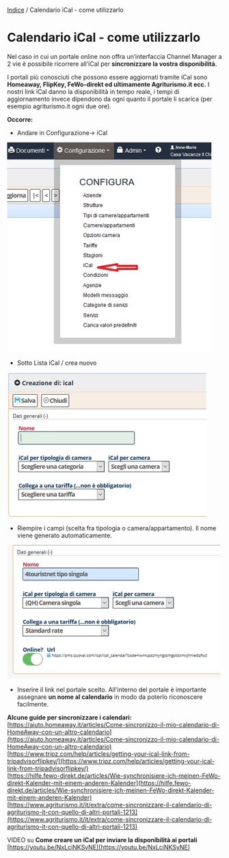


[Indice](index.html) / Calendario iCal - come utilizzarlo

# **Calendario iCal - come utilizzarlo**

Nel caso in cui un portale online non offra un’interfaccia Channel Manager a 2 vie è possibile ricorrere all’iCal per **sincronizzare la vostra disponibilità.**

I portali più conosciuti che possono essere aggiornati tramite iCal sono **Homeaway, FlipKey, FeWo-direkt ed ultimamente Agriturismo.it ecc.** I nostri link iCal danno la disponibilità in tempo reale, i tempi di aggiornamento invece dipendono da ogni quanto il portale li scarica (per esempio agriturismo.it ogni due ore).

**Occorre:**  

 - Andare in Configurazione-> iCal

![](images/iCal-001.png)

 - Sotto Lista iCal / crea nuovo  

 ![](images/iCal-002.png)    

 - Riempire i campi (scelta fra tipologia o camera/appartamento). Il nome viene generato automaticamente.

![](images/iCal-003.png)    

 - Inserire il link nel portale scelto. All'interno del portale è importante assegnare **un nome al calendario** in modo da poterlo riconoscere facilmente.
  
**Alcune guide per sincronizzare i calendari:**  
[https://aiuto.homeaway.it/articles/Come-sincronizzo-il-mio-calendario-di-HomeAway-con-un-altro-calendario](https://aiuto.homeaway.it/articles/Come-sincronizzo-il-mio-calendario-di-HomeAway-con-un-altro-calendario)  
[https://www.tripz.com/help/articles/getting-your-ical-link-from-tripadvisorflipkey/](https://www.tripz.com/help/articles/getting-your-ical-link-from-tripadvisorflipkey/)  
[https://hilfe.fewo-direkt.de/articles/Wie-synchronisiere-ich-meinen-FeWo-direkt-Kalender-mit-einem-anderen-Kalender](https://hilfe.fewo-direkt.de/articles/Wie-synchronisiere-ich-meinen-FeWo-direkt-Kalender-mit-einem-anderen-Kalender)  
[https://www.agriturismo.it/it/extra/come-sincronizzare-il-calendario-di-agriturismo-it-con-quello-di-altri-portali-1213](https://www.agriturismo.it/it/extra/come-sincronizzare-il-calendario-di-agriturismo-it-con-quello-di-altri-portali-1213)

VIDEO su **Come creare un iCal per inviare la disponibilità ai portali**  
[https://youtu.be/NxLciNKSyNE](https://youtu.be/NxLciNKSyNE)


  

  
  